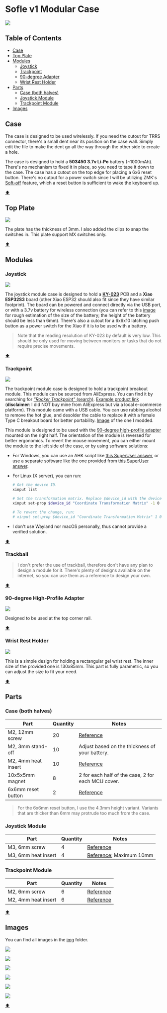 # Sofle v1 Modular Case

![](img/100.jpg)

## Table of Contents

-   [Case](#case)
-   [Top Plate](#top-plate)
-   [Modules](#modules)
    -   [Joystick](#joystick)
    -   [Trackpoint](#trackpoint)
    -   [90-degree Adapter](#90-degree-high-profile-adapter)
    -   [Wrist Rest Holder](#wrist-rest-holder)
-   [Parts](#parts)
    -   [Case (both halves)](#case-both-halves)
    -   [Joystick Module](#joystick-module)
    -   [Trackpoint Module](#trackpoint-module)
-   [Images](#images)

## Case

The case is designed to be used wirelessly. If you need the cutout for TRRS connector, there's a small dent near its position on the case wall. Simply edit the file to make the dent go all the way through the other side to create a hole.

The case is designed to hold a **503450 3.7v Li-Po** battery (~1000mAh). There's no mechanism to fixed it in place, so you need to tape it down to the case. The case has a cutout on the top edge for placing a 6x6 reset button. There's no cutout for a power switch since I will be utilizing ZMK's [Soft-off](https://zmk.dev/docs/features/soft-off) feature, which a reset button is sufficient to wake the keyboard up.

[:arrow_up:](#table-of-contents)

## Top Plate

![](img/10.png)

The plate has the thickness of 3mm. I also added the clips to snap the switches in. This plate support MX switches only.

[:arrow_up:](#table-of-contents)

## Modules

### Joystick

![](img/05.png)

The joystick module case is designed to hold a **[KY-023](https://arduinomodules.info/ky-023-joystick-dual-axis-module/)** PCB and a **Xiao ESP32S3** board (other Xiao ESP32 should also fit since they have similar footprint). The board can be powered and connect directly via the USB port, or with a 3.7v battery for wireless connection (you can refer to this [image](img/08.png) for rough estimation of the size of the battery; the height of the battery should be less than 6mm). There's also a cutout for a 6x6x10 latching push button as a power switch for the Xiao if it is to be used with a battery.

> Note that the reading resolution of KY-023 by default is very low. This should be only used for moving between monitors or tasks that do not require precise movements.

[:arrow_up:](#table-of-contents)

### Trackpoint

![](img/13.png)

The trackpoint module case is designed to hold a trackpoint breakout module. This module can be sourced from AliExpress. You can find it by searching for [_"Rocker Trackpoint"_ (search)](https://aliexpress.com/w/wholesale-rocker-trackpoint.html). [Example product link](https://aliexpress.com/item/1005006403709759.html) (**disclaimer**: I did NOT buy mine from AliExpress but via a local e-commerce platform). This module came with a USB cable. You can use rubbing alcohol to remove the hot glue, and desolder the cable to replace it with a female Type C breakout board for better portability. [Image](img/rocker_trackpoint_module_modded.jpg) of the one I modded.

This module is designed to be used with the [90-degree high-profile adapter](#90-degree-high-profile-adapter) mounted on the right half. The orientation of the module is reversed for better ergonomics. To revert the mouse movement, you can either mount the module to the left side of the case, or by using software solutions:

-   For Windows, you can use an AHK script like [this SuperUser answer](https://superuser.com/a/1067929), or use a separate software like the one provided from [this SuperUser answer](https://superuser.com/a/406865).
-   For Linux (X server), you can run:

    ```bash
    # Get the device ID.
    xinput list

    # Set the transformation matrix. Replace $device_id with the device ID you got from the previous command.
    xinput set-prop $device_id "Coordinate Transformation Matrix" -1 0 1 0 -1 1 0 0 1

    # To revert the change, run:
    # xinput set-prop $device_id "Coordinate Transformation Matrix" 1 0 1 0 1 1 0 0 1
    ```

-   I don't use Wayland nor macOS personally, thus cannot provide a verified solution.

[:arrow_up:](#table-of-contents)

### Trackball

> I don't prefer the use of trackball, therefore don't have any plan to design a module for it. There's plenty of designs available on the internet, so you can use them as a reference to design your own.

[:arrow_up:](#table-of-contents)

### 90-degree High-Profile Adapter

![](img/12.png)

Designed to be used at the top corner rail.

[:arrow_up:](#table-of-contents)

### Wrist Rest Holder

![](img/15.png)

This is a simple design for holding a rectangular gel wrist rest. The inner size of the provided one is 130x85mm. This part is fully parametric, so you can adjust the size to fit your need.

[:arrow_up:](#table-of-contents)

## Parts

### Case (both halves)

| Part                | Quantity | Notes                                              |
| ------------------- | -------- | -------------------------------------------------- |
| M2, 12mm screw      | 20       | [Reference](img/screw_m2.jpeg)                     |
| M2, 3mm stand-off   | 10       | Adjust based on the thickness of your battery.     |
| M2, 4mm heat insert | 10       | [Reference](img/insert_m2.jpeg)                    |
| 10x5x5mm magnet     | 8        | 2 for each half of the case, 2 for each MCU cover. |
| 6x6mm reset button  | 2        | [Reference](img/6x6_button.jpeg)                   |

> For the 6x6mm reset button, I use the 4.3mm height variant. Variants that are thicker than 6mm may protrude too much from the case.

### Joystick Module

| Part                | Quantity | Notes                                         |
| ------------------- | -------- | --------------------------------------------- |
| M3, 6mm screw       | 4        | [Reference](img/screw_m3.jpeg)                |
| M3, 6mm heat insert | 4        | [Reference](img/insert_m3.jpeg); Maximum 10mm |

### Trackpoint Module

| Part                | Quantity | Notes                           |
| ------------------- | -------- | ------------------------------- |
| M2, 6mm screw       | 6        | [Reference](img/screw_m2.jpeg)  |
| M2, 4mm heat insert | 6        | [Reference](img/insert_m2.jpeg) |

[:arrow_up:](#table-of-contents)

## Images

You can find all images in the [img](img) folder.

![](img/101.jpg)

![](img/102.jpg)

![](img/03.png)

![](img/04.png)

![](img/14.png)

![](img/11.png)

[:arrow_up:](#table-of-contents)
